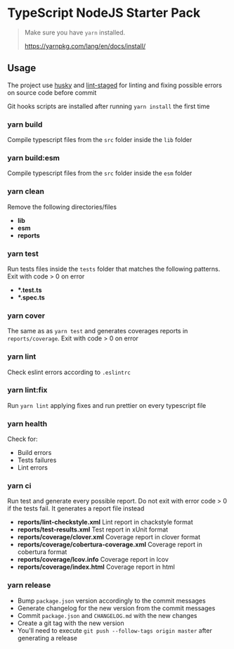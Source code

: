 # TypeScript NodeJS Starter Pack

> Make sure you have `yarn` installed.
>
> https://yarnpkg.com/lang/en/docs/install/

## Usage

The project use [husky](https://github.com/typicode/husky) and [lint-staged](https://github.com/okonet/lint-staged) for linting and fixing possible errors on source code before commit

Git hooks scripts are installed after running `yarn install` the first time

### yarn build

Compile typescript files from the `src` folder inside the `lib` folder

### yarn build:esm

Compile typescript files from the `src` folder inside the `esm` folder

### yarn clean

Remove the following directories/files

- **lib**
- **esm**
- **reports**

### yarn test

Run tests files inside the `tests` folder that matches the following patterns. Exit with code > 0 on error

- **\*.test.ts**
- **\*.spec.ts**

### yarn cover

The same as as `yarn test` and generates coverages reports in `reports/coverage`. Exit with code > 0 on error

### yarn lint

Check eslint errors according to `.eslintrc`

### yarn lint:fix

Run `yarn lint` applying fixes and run prettier on every typescript file

### yarn health

Check for:

- Build errors
- Tests failures
- Lint errors

### yarn ci

Run test and generate every possible report. Do not exit with error code > 0 if the tests fail. It generates a report file instead

- **reports/lint-checkstyle.xml** Lint report in chackstyle format
- **reports/test-results.xml** Test report in xUnit format
- **reports/coverage/clover.xml** Coverage report in clover format
- **reports/coverage/cobertura-coverage.xml** Coverage report in cobertura format
- **reports/coverage/lcov.info** Coverage report in lcov
- **reports/coverage/index.html** Coverage report in html

### yarn release

- Bump `package.json` version accordingly to the commit messages
- Generate changelog for the new version from the commit messages
- Commit `package.json` and `CHANGELOG.md` with the new changes
- Create a git tag with the new version
- You'll need to execute `git push --follow-tags origin master` after generating a release
